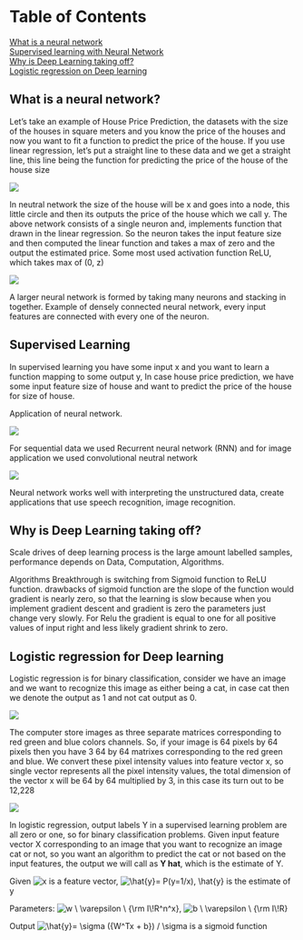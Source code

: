 # Table of Contents

[What is a neural network](#h)  
[Supervised learning with Neural Network](#s)   
[Why is Deep Learning taking off?](#d)   
[Logistic regression on Deep learning](#l)

<a name="h"/>

## What is a neural network?

Let’s take an example of House Price Prediction, the datasets with the size of the houses in square meters and you know the price of the houses and now you want to fit a function to predict the price of the house. If you use linear regression, let’s put a straight line to these data and we get a straight line, this line being the function for predicting the price of the house of the house size 

![](https://i.imgur.com/0QwD3LZ.png)

In neutral network the size of the house will be x and goes into a node, this little circle and then its outputs the price of the house which we call y. The above network consists of a single neuron and, implements function that drawn in the linear regression. So the neuron takes the input feature size and then computed the linear function and takes a max of zero and the output the estimated price. Some most used activation function ReLU, which takes max of (0, z)

![](https://i.imgur.com/Tp2sVer.jpg)

A larger neural network is formed by taking many neurons and stacking in together. Example of densely connected neural network, every input features are connected with every one of the neuron. 

<a name="s"/>

## Supervised Learning

In supervised learning you have some input x and you want to learn a function mapping to some output y, In case house price prediction, we have some input feature size of house and want to predict the price of the house for size of house. 

Application of neural network.

![](https://imgur.com/J4gVzWO)

For sequential data we used Recurrent neural network (RNN) and for image application we used convolutional neutral network

![](https://i.imgur.com/F9u95J0.png)

Neural network works well with interpreting the unstructured data, create applications that use speech recognition, image recognition.

<a name="d"/>

## Why is Deep Learning taking off?

Scale drives of deep learning process is the large amount labelled samples, performance depends on Data, Computation, Algorithms.  

Algorithms
Breakthrough is switching from Sigmoid function to ReLU function. drawbacks of sigmoid function are the slope of the function would gradient is nearly zero, so that the learning is slow because when you implement gradient descent and gradient is zero the parameters just change very slowly. For Relu the gradient is equal to one for all positive values of input right and less likely gradient shrink to zero.

<a name="l"/>

## Logistic regression for Deep learning

Logistic regression is for binary classification, consider we have an image and we want to recognize this image as either being a cat, in case cat then we denote the output as 1 and not cat output as 0. 

![](https://imgur.com/dnGMuCT.png)

The computer store images as three separate matrices corresponding to red green and blue colors channels. So, if your image is 64 pixels by 64 pixels then you have 3 64 by 64 matrixes corresponding to the red green and blue. We convert these pixel intensity values into feature vector x, so single vector represents all the pixel intensity values, the total dimension of the vector x will be 64 by 64 multiplied by 3, in this case its turn out to be 12,228

![](https://imgur.com/JwLaeAO.png)


In logistic regression, output labels Y in a supervised learning problem are all zero or one, so for binary classification problems. Given input feature vector X corresponding to an image that you want to recognize an image cat or not, so you want an algorithm to predict the cat or not based on the input features, the output we will call as **Y hat**, which is the estimate of Y.

Given <img src="https://i.upmath.me/svg/x" alt="x" /> is a feature vector, <img src="https://i.upmath.me/svg/%5Chat%7By%7D%3D%20P(y%3D1%2Fx)%2C%20%5Chat%7By%7D" alt="\hat{y}= P(y=1/x), \hat{y}" /> is the estimate of y 

Parameters: <img src="https://i.upmath.me/svg/%20w%20%5C%20%5Cvarepsilon%20%20%5C%20%7B%5Crm%20I%5C!R%5En%5Ex%7D%20" alt=" w \ \varepsilon  \ {\rm I\!R^n^x} " />, <img src="https://i.upmath.me/svg/%20%20b%20%5C%20%5Cvarepsilon%20%5C%20%7B%5Crm%20I%5C!R%7D%20" alt="  b \ \varepsilon \ {\rm I\!R} " />

Output <img src="https://i.upmath.me/svg/%5Chat%7By%7D%3D%20%5Csigma%20(%7BW%5ETx%20%2B%20b%7D)%20%2F%20%5Csigma" alt="\hat{y}= \sigma ({W^Tx + b}) / \sigma" /> is a sigmoid function









